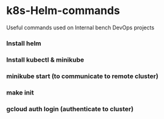 # k8s-Helm-commands
Useful commands used on Internal bench DevOps projects

### Install helm
### Install kubectl & minikube
### minikube start (to communicate to remote cluster)
### make init
### gcloud auth login (authenticate to cluster)
